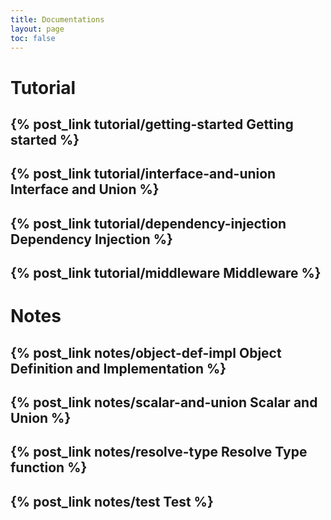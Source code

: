 ```yaml
---
title: Documentations
layout: page
toc: false
---
```


# Tutorial 

## {% post_link tutorial/getting-started Getting started %}
## {% post_link tutorial/interface-and-union Interface and Union %}
## {% post_link tutorial/dependency-injection Dependency Injection %}
## {% post_link tutorial/middleware Middleware %}

# Notes

## {% post_link notes/object-def-impl Object Definition and Implementation %}
## {% post_link notes/scalar-and-union Scalar and Union %}
## {% post_link notes/resolve-type Resolve Type function %}
## {% post_link notes/test Test %}
